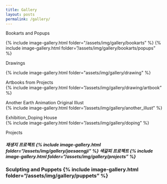 ```yaml
---
title: Gallery
layout: posts
permalink: /gallery/
---
```


Bookarts and Popups     

{% include image-gallery.html folder="/assets/img/gallery/bookarts” %}
{% include image-gallery.html folder=”/assets/img/gallery/bookarts/popups” %}

                   
         
Drawings        
   
{% include image-gallery.html folder="assets/img/gallery/drawing" %}
                  
       
       
Artbooks from Projects          
{% include image-gallery.html folder=”/assets/img/gallery/drawing/artbook” %}

                   
  
Another Earth Animation Original Illust        
{% include image-gallery.html folder=”/assets/img/gallery/another_illust” %}

                   
  
Exhibition_Doping House      
{% include image-gallery.html folder=”/assets/img/gallery/doping” %}

                   
  
Projects
<h5>재생지 프로젝트             
{% include image-gallery.html folder=”/assets/img/gallery/jaesaengji” %}
색갈피 프로젝트
{% include image-gallery.html folder=”/assets/img/gallery/projects” %}

                   
  
<h3>Sculpting and Puppets               
{% include image-gallery.html folder=”/assets/img/gallery/puppets” %}

